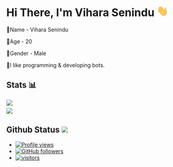 <h1>Hi There, I'm Vihara Senindu <img src="https://raw.githubusercontent.com/ABSphreak/ABSphreak/master/gifs/Hi.gif" width="30px"></h1>

  
🔹Name - Vihara Senindu

🔹Age - 20

🔹Gender - Male

🔹I like programming & developing bots.

<h2>Stats 📊</h2>
<div align="left"><img src="https://github-profile-trophy.vercel.app/?username=viharasenindu22&theme=dracula&count_private=true"></div>
<img align="center" src="https://github-readme-stats.vercel.app/api?username=viharasenindu22&show_icons=true&hide_border=true&theme=tokyonight">

<h2>Github Status <img 
src="https://camo.githubusercontent.com/2c8b3670d933220ae3c023fa1d568682975cce3f10799d0d3ff5ecac394b4ee8/68747470733a2f2f6d656469612e67697068792e636f6d2f6d656469612f31326f75664342304d795a31476f2f67697068792e676966" width="50px">
</h2>

- [![Profile views](https://gpvc.arturio.dev/viharasenindu22)](https://github.com/viharasenindu22)
- [![GitHub followers](https://img.shields.io/github/followers/ViharSenindu22.svg?style=social&label=Follow&maxAge=2592000)](https://github.com/viharasenindu22?tab=followers)
- [![visitors](https://visitor-badge.glitch.me/badge?page_id=viharasenindu22)](https://github.com/viharasenindu22)
